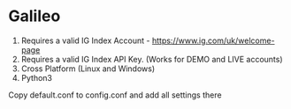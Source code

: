 # Galileo 

1. Requires a valid IG Index Account - https://www.ig.com/uk/welcome-page
2. Requires a valid IG Index API Key. (Works for DEMO and LIVE accounts)
3. Cross Platform (Linux and Windows)
4. Python3

Copy default.conf to config.conf and add all settings there